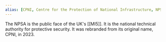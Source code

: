 ```yaml
---
alias: [CPNI, Centre for the Protection of National Infrastructure, NPSA]
---
```

The NPSA is the public face of the UK's [[MI5]]. It is the national technical authority for protective security. It was rebranded from its original name, CPNI, in 2023.